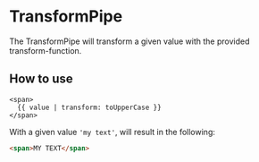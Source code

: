 # TransformPipe

The TransformPipe will transform a given value with the provided transform-function.

## How to use

```angular2html
<span>
  {{ value | transform: toUpperCase }}
</span>
```

With a given value `'my text'`, will result in the following:

```html
<span>MY TEXT</span>
```

